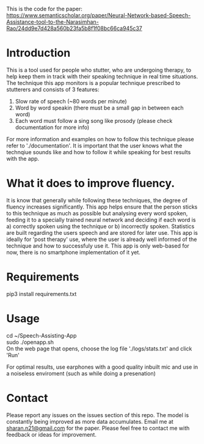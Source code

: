 This is the code for the paper: https://www.semanticscholar.org/paper/Neural-Network-based-Speech-Assistance-tool-to-the-Narasimhan-Rao/24dd9e7d428a560b23fa5b8f1f08bc66ca945c37

# Introduction
This is a tool used for people who stutter, who are undergoing therapy, to help keep them in track with their speaking technique in real time situations. The technique this app monitors is a popular technique prescribed to stutterers and consists of 3 features:

1. Slow rate of speech (~80 words per minute)
2. Word by word speakin (there must be a small gap in between each word)
3. Each word must follow a sing song like prosody (please check documentation for more info)

For more information and examples on how to follow this technique please refer to './documentation'. It is important that the user knows what the technqiue sounds like and how to follow it while speaking for best results with the app.

# What it does to improve fluency.

It is know that generally while following these techniques, the degree of fluency increases significantly. This app helps ensure that the person sticks to this technique as much as possible but analysing every word spoken, feeding it to a specially trained neural network and deciding if each word is a) correctly spoken using the technique or b) incorrectly spoken. Statistics are built regarding the users speech and are stored for later use. This app is ideally for 'post therapy' use, where the user is already well informed of the technique and how to successfuly use it. This app is only web-based for now, there is no smartphone implementation of it yet.

# Requirements
pip3 install requirements.txt

# Usage
cd ~/Speech-Assisting-App <br/>
sudo ./openapp.sh <br/>
On the web page that opens, choose the log file './logs/stats.txt' and click 'Run' <br/>

For optimal results, use earphones with a good quality inbuilt mic and use in a noiseless enviroment (such as while doing a presenation)


# Contact
Please report any issues on the issues section of this repo. The model is constantly being improved as more data accumulates. Email me at sharan.n21@gmail.com for the paper. Please feel free to contact me with feedback or ideas for improvement.




